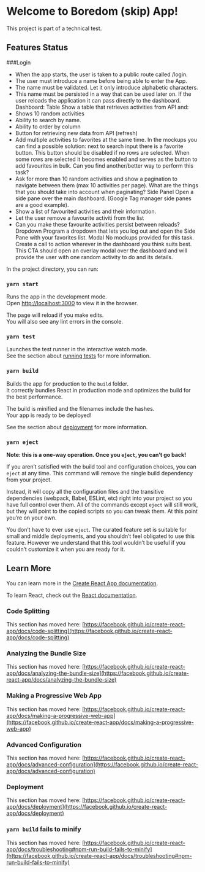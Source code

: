 # Welcome to Boredom (skip) App!

This project is part of a technical test.

## Features Status

###Login
- When the app starts, the user is taken to a public route called /login.
- The user must introduce a name before being able to enter the App.
- The name must be validated. Let it only introduce alphabetic characters.
- This name must be persisted in a way that can be used later on. If the user reloads the
application it can pass directly to the dashboard.
Dashboard: Table
Show a table that retrieves activities from API and:
- Shows 10 random activities
- Ability to search by name.
- Ability to order by column
- Button for retrieving new data from API (refresh)
- Add multiple activities to favorites at the same time. In the mockups you can find a
possible solution: next to search input there is a favorite button. This button should be
disabled if no rows are selected. When some rows are selected it becomes enabled and
serves as the button to add favourites in bulk. Can you find another/better way to
perform this task?
- Ask for more than 10 random activities and show a pagination to navigate between
them (max 10 activities per page). What are the things that you should take into
account when paginating?
Side Panel
Open a side pane over the main dashboard. (Google Tag manager side panes are a good
example).
- Show a list of favourited activities and their information.
- Let the user remove a favourite activiti from the list
- Can you make these favourite activities persist between reloads?
Dropdown
Program a dropdown that lets you log out and open the Side Pane with your favorites list.
Modal
No mockups provided for this task. Create a call to action wherever in the dashboard you think
suits best. This CTA should open an overlay modal over the dashboard and will provide the user
with one random activity to do and its details.





In the project directory, you can run:

### `yarn start`

Runs the app in the development mode.\
Open [http://localhost:3000](http://localhost:3000) to view it in the browser.

The page will reload if you make edits.\
You will also see any lint errors in the console.

### `yarn test`

Launches the test runner in the interactive watch mode.\
See the section about [running tests](https://facebook.github.io/create-react-app/docs/running-tests) for more information.

### `yarn build`

Builds the app for production to the `build` folder.\
It correctly bundles React in production mode and optimizes the build for the best performance.

The build is minified and the filenames include the hashes.\
Your app is ready to be deployed!

See the section about [deployment](https://facebook.github.io/create-react-app/docs/deployment) for more information.

### `yarn eject`

**Note: this is a one-way operation. Once you `eject`, you can’t go back!**

If you aren’t satisfied with the build tool and configuration choices, you can `eject` at any time. This command will remove the single build dependency from your project.

Instead, it will copy all the configuration files and the transitive dependencies (webpack, Babel, ESLint, etc) right into your project so you have full control over them. All of the commands except `eject` will still work, but they will point to the copied scripts so you can tweak them. At this point you’re on your own.

You don’t have to ever use `eject`. The curated feature set is suitable for small and middle deployments, and you shouldn’t feel obligated to use this feature. However we understand that this tool wouldn’t be useful if you couldn’t customize it when you are ready for it.

## Learn More

You can learn more in the [Create React App documentation](https://facebook.github.io/create-react-app/docs/getting-started).

To learn React, check out the [React documentation](https://reactjs.org/).

### Code Splitting

This section has moved here: [https://facebook.github.io/create-react-app/docs/code-splitting](https://facebook.github.io/create-react-app/docs/code-splitting)

### Analyzing the Bundle Size

This section has moved here: [https://facebook.github.io/create-react-app/docs/analyzing-the-bundle-size](https://facebook.github.io/create-react-app/docs/analyzing-the-bundle-size)

### Making a Progressive Web App

This section has moved here: [https://facebook.github.io/create-react-app/docs/making-a-progressive-web-app](https://facebook.github.io/create-react-app/docs/making-a-progressive-web-app)

### Advanced Configuration

This section has moved here: [https://facebook.github.io/create-react-app/docs/advanced-configuration](https://facebook.github.io/create-react-app/docs/advanced-configuration)

### Deployment

This section has moved here: [https://facebook.github.io/create-react-app/docs/deployment](https://facebook.github.io/create-react-app/docs/deployment)

### `yarn build` fails to minify

This section has moved here: [https://facebook.github.io/create-react-app/docs/troubleshooting#npm-run-build-fails-to-minify](https://facebook.github.io/create-react-app/docs/troubleshooting#npm-run-build-fails-to-minify)
